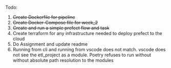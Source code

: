 Todo:

1. ~~Create Dockerfile for pipeline~~
2. ~~Create Docker-Compose file for week_2~~
3. ~~Create and run a simple prefect flow and task~~
4. Create terraform for any infrastructure needed to deploy prefect to the cloud
5. Do Assignment and update readme
6. Running from cli and running from vscode does not match. vscode does not see the etl_project as a module. Poetry refuses to run without without absolute path resolution to the modules
